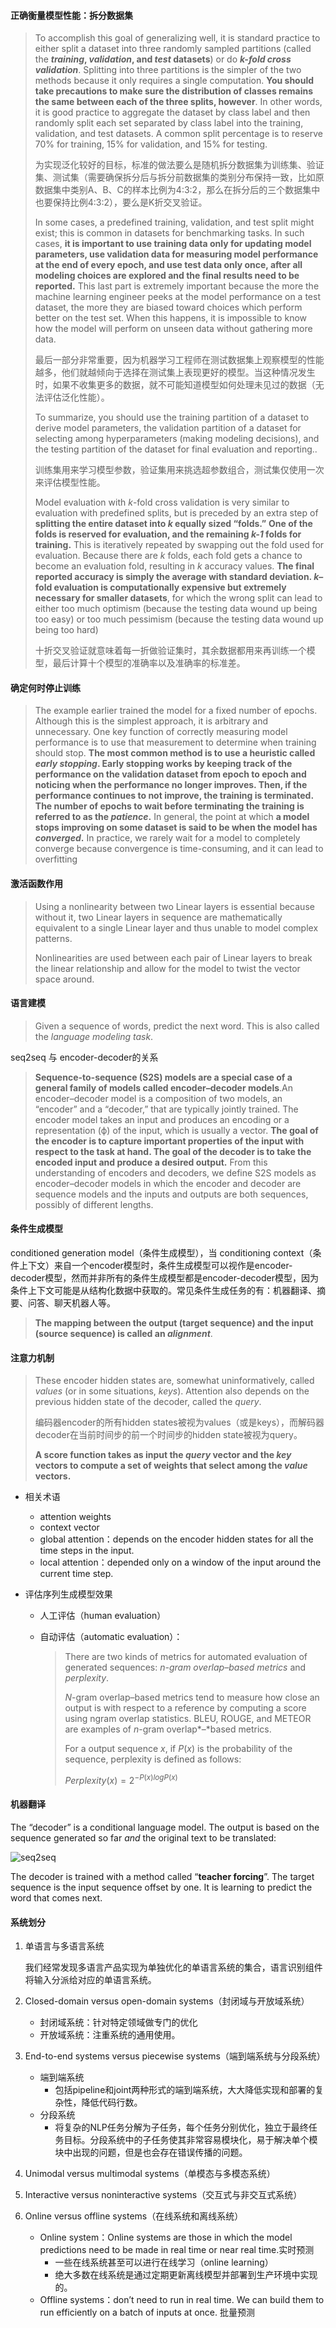 #### 正确衡量模型性能：拆分数据集

> To accomplish this goal of generalizing well, it is standard practice to either split a dataset into three randomly sampled partitions (called the ***training*, *validation*, and *test* datasets**) or do ***k-fold cross validation***. Splitting into three partitions is the simpler of the two methods because it only requires a single computation. **You should take precautions to make sure the distribution of classes remains the same between each of the three splits, however**. In other words, it is good practice to aggregate the dataset by class label and then randomly split each set separated by class label into the training, validation, and test datasets. A common split percentage is to reserve 70% for training, 15% for validation, and 15% for testing.
>
> 为实现泛化较好的目标，标准的做法要么是随机拆分数据集为训练集、验证集、测试集（需要确保拆分后与拆分前数据集的类别分布保持一致，比如原数据集中类别A、B、C的样本比例为4:3:2，那么在拆分后的三个数据集中也要保持比例4:3:2），要么是K折交叉验证。
>
> In some cases, a predefined training, validation, and test split might exist; this is common in datasets for benchmarking tasks. In such cases, **it is important to use training data only for updating model parameters, use validation data for measuring model performance at the end of every epoch, and use test data only once, after all modeling choices are explored and the final results need to be reported.** This last part is extremely important because the more the machine learning engineer peeks at the model performance on a test dataset, the more they are biased toward choices which perform better on the test set. When this happens, it is impossible to know how the model will perform on unseen data without gathering more data.
>
> 最后一部分非常重要，因为机器学习工程师在测试数据集上观察模型的性能越多，他们就越倾向于选择在测试集上表现更好的模型。当这种情况发生时，如果不收集更多的数据，就不可能知道模型如何处理未见过的数据（无法评估泛化性能）。
>
> To summarize, you should use the training partition of a dataset to derive model parameters, the validation partition of a dataset for selecting among hyperparameters (making modeling decisions), and the testing partition of the dataset for final evaluation and reporting..
>
> 训练集用来学习模型参数，验证集用来挑选超参数组合，测试集仅使用一次来评估模型性能。
>
> Model evaluation with *k*-fold cross validation is very similar to evaluation with predefined splits, but is preceded by an extra step of **splitting the entire dataset into *k* equally sized “folds.”** **One of the folds is reserved for evaluation, and the remaining *k-1* folds for training.** This is iteratively repeated by swapping out the fold used for evaluation. Because there are *k* folds, each fold gets a chance to become an evaluation fold, resulting in *k* accuracy values. **The final reported accuracy is simply the average with standard deviation. *k*–fold evaluation is computationally expensive but extremely necessary for smaller datasets**, for which the wrong split can lead to either too much optimism (because the testing data wound up being too easy) or too much pessimism (because the testing data wound up being too hard)
>
> 十折交叉验证就意味着每一折做验证集时，其余数据都用来再训练一个模型，最后计算十个模型的准确率以及准确率的标准差。

#### 确定何时停止训练

> The example earlier trained the model for a fixed number of epochs. Although this is the simplest approach, it is arbitrary and unnecessary. One key function of correctly measuring model performance is to use that measurement to determine when training should stop. **The most common method is to use a heuristic called *early stopping*. Early stopping works by keeping track of the performance on the validation dataset from epoch to epoch and noticing when the performance no longer improves. Then, if the performance continues to not improve, the training is terminated. The number of epochs to wait before terminating the training is referred to as the *patience*.** In general, the point at which **a model stops improving on some dataset is said to be when the model has *converged*.** In practice, we rarely wait for a model to completely converge because convergence is time-consuming, and it can lead to overfitting

#### 激活函数作用

> Using a nonlinearity between two Linear layers is essential because without it, two Linear layers in sequence are mathematically equivalent to a single Linear layer and thus unable to model complex patterns.
>
> Nonlinearities are used between each pair of Linear layers to break the linear relationship and allow for the model to twist the vector space around.

#### 语言建模

> Given a sequence of words, predict the next word. This is also called the *language modeling task*.

seq2seq 与 encoder-decoder的关系

> **Sequence-to-sequence  (S2S) models are a special case of a general family of models called encoder–decoder models**.An encoder–decoder model is a composition of two models, an “encoder” and a “decoder,” that are typically jointly trained. The encoder model takes an input and produces an encoding or a representation (ϕ) of the input, which is usually a vector. **The goal of the encoder is to capture important properties of the input with respect to the task at hand. The goal of the decoder is to take the encoded input and produce a desired output.** From this understanding of encoders and decoders, we define S2S models as encoder–decoder models in which the encoder and decoder are sequence models and the inputs and outputs are both sequences, possibly of different lengths.

#### 条件生成模型

conditioned generation model（条件生成模型），当 conditioning context（条件上下文）来自一个encoder模型时，条件生成模型可以视作是encoder-decoder模型，然而并非所有的条件生成模型都是encoder-decoder模型，因为条件上下文可能是从结构化数据中获取的。常见条件生成任务的有：机器翻译、摘要、问答、聊天机器人等。

> **The mapping between the output (target sequence) and the input (source sequence) is called an *alignment***.

#### 注意力机制

> These encoder hidden states are, somewhat uninformatively, called *values* (or in some situations, *keys*). Attention also depends on the previous hidden state of the decoder, called the *query*.
>
> 编码器encoder的所有hidden states被视为values（或是keys），而解码器decoder在当前时间步的前一个时间步的hidden state被视为query。
>
> **A score function takes as input the *query* vector and the *key* vectors to compute a set of weights that select among the *value* vectors.**

- 相关术语
  - attention weights
  - context vector
  - global attention：depends on the encoder hidden states for all the time steps in the input.
  - local attention：depended only on a window of the input around the current time step.

- 评估序列生成模型效果

  - 人工评估（human evaluation）

  - 自动评估（automatic evaluation）：

    > There are two kinds of metrics for automated evaluation of generated sequences: *n-gram overlap–based metrics* and *perplexity*.
    >
    > *N*-gram overlap–based metrics tend to measure how close an output is with respect to a reference by computing a score using ngram overlap statistics. BLEU, ROUGE, and METEOR are examples of *n*-gram overlap*–*based metrics.
    >
    > For a output sequence *x*, if *P*(*x*) is the probability of the sequence, perplexity is defined as follows:
    >
    > $Perplexity(x)=2^{-P(x)logP(x)}$


#### 机器翻译

The “decoder” is a conditional language model. The output is based on the sequence generated so far *and* the original text to be translated:

![seq2seq](D:\Typora\Notes\NLP\概念与理论\seq2seq.png)

The decoder is trained with a method called “**teacher forcing**”. The target sequence is the input sequence offset by one. It is learning to predict the word that comes next.

#### 系统划分

1. 单语言与多语言系统

   我们经常发现多语言产品实现为单独优化的单语言系统的集合，语言识别组件将输入分派给对应的单语言系统。

2. Closed-domain versus open-domain systems（封闭域与开放域系统）

   - 封闭域系统：针对特定领域做专门的优化
   - 开放域系统：注重系统的通用使用。

3. End-to-end systems versus piecewise systems（端到端系统与分段系统）

   - 端到端系统
     - 包括pipeline和joint两种形式的端到端系统，大大降低实现和部署的复杂性，降低代码行数。
   - 分段系统
     - 将复杂的NLP任务分解为子任务，每个任务分别优化，独立于最终任务目标。分段系统中的子任务使其非常容易模块化，易于解决单个模块中出现的问题，但是也会存在错误传播的问题。

4. Unimodal versus multimodal systems（单模态与多模态系统）

5. Interactive versus noninteractive systems（交互式与非交互式系统）

6. Online versus offline systems（在线系统和离线系统）

   - Online system：Online systems are those in which the model predictions need to be made in real time or near real time.实时预测
     - 一些在线系统甚至可以进行在线学习（online learning）
     - 绝大多数在线系统是通过定期更新离线模型并部署到生产环境中实现的。
   - Offline systems：don’t need to run in real time. We can build them to run efficiently on a batch of inputs at once. 批量预测

